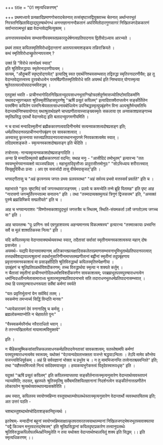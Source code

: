 +++
title = "01 स्मृत्यधिकरणम्"

+++
प्रथमाध्याये प्रत्यक्षादिप्रमाणगोचरादचेतनात् तत्संसृष्टात्तद्वियुक्ताच्च चेतनात् अर्थान्तरभूतं निरस्तनिखिलाविद्याद्यपुरुषार्थगन्धं अनन्तज्ञानानन्दैकतानं अपरिमितोदारगुणसागरं निखिलजगदेककारणं सर्वान्तरात्मभूतं ब्रह्म वेदान्तवेद्यमित्युक्तम् ।

अनन्तरमस्यार्थस्य सम्भावनीयसमस्तप्रकारदुर्धर्षणत्वप्रतिपादनाय द्वितीयोऽध्याय आरभ्यते ।  

प्रथमं तावत् कपिलस्मृतिविरोधाद्वेदान्तानां अतत्परत्वमाशङ्कय तन्निराक्रियते ।  
कथं स्मृतिविरोधाच्छ्रुतेरन्यपरत्वम् ? 

उक्तं हि "विरोधे त्वनपेक्ष्यं स्यात्"  
इति श्रुतिविरुद्धायाः स्मृतेरनादरणीयत्वम् ।  
सत्यम्, "औदुम्बरीं स्पृष्ट्वोद्गायेत्" इत्यादिषु स्वत एवार्थनिश्चयसम्भवात् तद्विरुद्धा स्मृतिरनादरणीयैव; इह तु वेदान्तवेद्यतत्त्वस्य दुरवबोधत्वेन परमर्षिप्रणीतस्मृतिविरोधे सति अयमर्थ इति निश्चयात् योगास्मृत्या श्रुतेरतत्परत्वोपपादनमविरुद्धम् ।

एतदुक्तं भवति - प्राचीनभागोदितनिखिलाभ्युदयसाधनभूताग्निहोत्रदर्शपूर्णमासज्योतिष्टोमादिकर्माणि यथावदभ्युपगच्छता श्रुतिस्मृतीतिहासपुराणेषु "ऋषिं प्रसूतं कपिलम्" इत्यादिवाक्यैराप्तत्वेन सङ्कीर्तितेन परमर्षिणा कपिलेन परमनिःश्रेयसतत्साधनावबोधित्वेन उपनिबद्धस्मृत्युपबृंहणेन विना अल्पश्रुतैर्मन्दमतिभिः वेदान्तार्थनिश्चयायोगात् यथाश्रुतार्थग्रहणे चाप्तप्रणीतायास्साङ्ख्यस्मृतेः सकलाया एव अनवकाशप्रसङ्गाच्च
स्मृतिप्रसिद्ध एवार्थो वेदान्तवेद्य इति बलादभ्युपगमनीयमिति । 

न च वाच्यं मन्वादिस्मृतीनां ब्रह्मैककारणत्ववादिनीनामेवं सत्यनवकाशत्वदोषप्रसङ्ग इति; धर्मप्रतिपादनपरप्राचीनभागोपबृंहण एव सावकाशत्वात् ।  
अस्यास्तु कृत्स्नाया स्तत्त्वप्रतिपादनपरत्वात्तथानभ्युपगमे निरवकाशत्वमेव स्यात् ।  
तदिदमाशङ्कते - स्मृत्यनवकाशदोषप्रसङ्ग इति चेदिति ।

तत्रोत्तरम्- नान्यस्मृत्यनवकाशदोषप्रसङ्गादिति ।  
अन्या हि मन्वादिस्मृतयो ब्रह्मैककारणतां वदन्ति; यथाह मनुः - "आसीदिदं तमोभूतम्" इत्यारभ्य "ततः स्वयम्भूर्भगवानव्यक्तो व्यञ्जयन्निदम् । महाभूतादिवृत्तौजाः प्रादुरासीत्तमोनुदः" "सोऽभिध्याय शरीरात्स्वात् सिसृक्षुविर्विधाः प्रजाः । अप एव ससर्जादौ तासु वीर्यमपासृजत्"इति । 

भगवद्गीतासु च "अहं कृत्स्नस्य जगतः प्रभवः प्रलयस्तथा" "अहं सर्वस्य प्रभवो मत्तस्सर्वं प्रवर्तते" इति च । 

महाभारते "कुतः सृष्टमिदं सर्वं जगत्स्थावरजङ्गमम् । प्रलये च कमभ्येति तन्मे ब्रूहि पितामह" इति पृष्ट आह "नारायणो जगन्मूर्तिरनन्तात्मा सनातनः" इति । 
तथा "तस्मादव्यक्तमुत्पन्नं त्रिगुणं द्विजसत्तम" इति, "अव्यक्तं पुरुषे ब्रह्मन्निष्क्रिये सम्प्रलीयते" इति च । 

आह च भगवान्पराशरः "विष्णोस्सकाशादुद्भूतं जगत्तत्रैव च स्थितम्, स्थिति-संयमकर्ता ऽसौ जगतोऽस्य जगच्च सः" इति । 

आह चापस्तम्बः "पूः प्राणिनः सर्व एवगुहाशयस्य अहन्यमानस्य विकल्मषस्य" इत्यारभ्य "तस्मात्कायाः प्रभवन्ति सर्वे स मूलं शाश्वतिकस्स नित्यः" इति । 

यदि कपिलस्मृत्या वेदान्तवाक्यार्थव्यवस्था स्यात्, तदैतासां सर्वासां स्मृतीनामनवकाशत्वरूपा महान् दोषः प्रसज्येत ।  
अयमर्थः- यद्यपि वेदान्तवाक्यानाम् अतिक्रान्तप्रत्यक्षादिसकलेतरप्रमाणसम्भावनाभूमिभूतार्थप्रतिपादनपरत्वात् तत्तदर्थवैशद्यायाल्पश्रुतानां तदर्थानुसारिणीनामाप्ततमप्रणीतानां बह्वीनां स्मृतीनां तदुपबृंहणाय प्रवृत्तानामनवकाशत्वं मा प्रसाङ्क्षीदिति श्रुतिविरुद्धार्था कपिलस्मृतिरुपेक्षणीया ।  
उपबृंहणं च श्रुतिप्रतिपन्नार्थविशदीकरणम्; तच्च विरुद्धार्थया स्मृत्या न शक्यते कर्तुम् ।  
न चैतासां स्मृतीनां प्राचीनभागोदितधर्मांशविशदीकरणेन सावकाशत्वम्; परब्रह्मभूतपरमपुरुषाराधनत्वेन धर्मान्विदधतीनामेतासामाराध्य भूतपरमपुरुषप्रतिपादनाभावे सति तदाराधनभूतधर्मप्रतिपादनासम्भवात् ।  
तथा हि परमपुरुषाराधनरूपता सर्वेषां कर्मणां स्मर्यते  

"यतः प्रवृत्तिर्भूतानां येन सर्वमिदं ततम् ।  
स्वकर्मणा तमभ्यर्च्य सिद्धिं विन्दति मानवः"  

"ध्यायेन्नारायणं देवं स्नानादिषु च कर्मसु ।  
ब्रह्मलोकमवाप्नोति न चेहावर्तते पुनः" 

"यैस्स्वकर्मपरैर्नाथ नरैराराधितो भवान् ।  
ते तरन्त्यखिलामेतां मायामात्मविमुक्तये" 

इति । 

न चैहिकामुष्मिकसांसारिकफलसाधनकर्मप्रतिपादनेनतासां सावकाशत्वम्; यतस्तेषामपि कर्मणां परमपुरुषाराधनत्वमेव स्वरूपम्; 
यथोक्तं "येऽप्यन्यदेवताभक्तता यजन्ते श्रद्धयाऽन्विताः । तेऽपि मामेव कौन्तेय यजन्त्यविधिपूर्वकम् । अहं हि सर्वयज्ञानां भोक्ता च प्रभुरेव च । न तु मामभिजानन्ति तत्त्वेनातश्च्यवन्तिते" इति;  
तथा "यज्ञैस्त्वमिज्यसे नित्यं सर्वदेवमयाच्युत । हव्यकव्यभुगेकस्त्वं पितृदेवस्वरूपधृक्" इति । 

यदुक्तं "ऋषिं प्रसूतं कपिलम्" इति कपिलस्याप्ततया सङ्कीर्तनात्तत्स्मृत्यनुसारेण वेदान्तार्थव्यवस्तापनं न्याय्यमिति; तदसत्, बृहस्पतेः श्रुतिस्मृतिषु सर्वेषामतिशयितज्ञानानां निदर्शनत्वेन सङ्कीर्तनात्तत्प्रणीतेन लोकायतेन श्रुत्यर्थव्यवस्थापनप्रसक्तेरिति ।

अथ स्यात्, कपिलस्य स्वयोगमहिम्ना वस्तुयाथात्म्योपलब्धेस्तत्स्मृत्यनुसारेण वेदान्तार्थो व्यवस्थापयितव्य इति; अत उत्तरं पठति -

चशब्दस्तुशब्दार्थश्चोदिताशङ्कानिवृत्त्यर्थः ।  

इतरेषाम्- मन्वादीनां बहूनां स्वयोगमहिमसाक्षात्कृतपरावरतत्त्वयाथात्म्यानां निखिलजगद्भेषजभूतस्ववाक्यतया "यद्वै किञ्चन मनुरवदत्तद्भेषजम्" इति श्रुतिप्रसिद्धानां कपिलदृष्टप्रकारेण तत्त्वानुपलब्धेः श्रुतिविरुद्धाकपिलोपलब्धिर्भ्रान्तिमूलेति न तया यथोक्ता वेदान्तार्थश्चालयितुं शक्य इति सिद्धम् ।। इति स्मृत्यधिकरणम् ।।